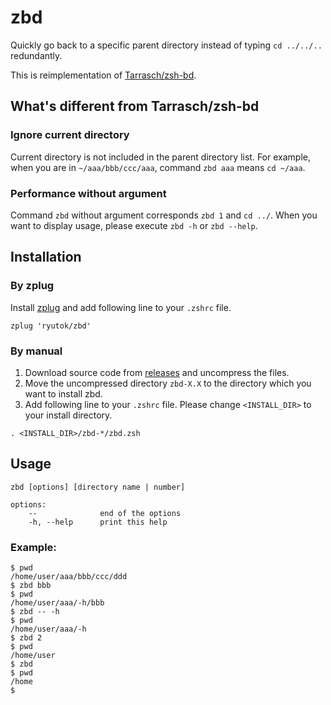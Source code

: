 # zbd
Quickly go back to a specific parent directory instead of typing `cd ../../..` redundantly.

This is reimplementation of [Tarrasch/zsh-bd](https://github.com/Tarrasch/zsh-bd).


## What's different from Tarrasch/zsh-bd
### Ignore current directory
Current directory is not included in the parent directory list.
For example, when you are in `~/aaa/bbb/ccc/aaa`, command `zbd aaa` means `cd ~/aaa`.

### Performance without argument
Command `zbd` without argument corresponds `zbd 1` and `cd ../`.
When you want to display usage, please execute `zbd -h` or `zbd --help`.


## Installation
### By zplug
Install [zplug](https://github.com/zplug/zplug) and add following line to your `.zshrc` file.
```
zplug 'ryutok/zbd'
```

### By manual
1. Download source code from [releases](https://github.com/ryutok/zbd/releases) and uncompress the files.
2. Move the uncompressed directory `zbd-X.X` to the directory which you want to install zbd.
3. Add following line to your `.zshrc` file. Please change `<INSTALL_DIR>` to your install directory.
```
. <INSTALL_DIR>/zbd-*/zbd.zsh
```

## Usage

    zbd [options] [directory name | number]

    options:
        --              end of the options
        -h, --help      print this help

### Example:

    $ pwd
    /home/user/aaa/bbb/ccc/ddd
    $ zbd bbb
    $ pwd
    /home/user/aaa/-h/bbb
    $ zbd -- -h
    $ pwd
    /home/user/aaa/-h
    $ zbd 2
    $ pwd
    /home/user
    $ zbd
    $ pwd
    /home
    $
